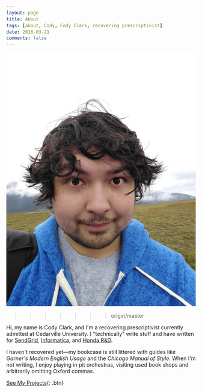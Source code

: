 ```yaml
---
layout: page
title: About
tags: [about, Cody, Cody Clark, recovering prescriptivist]
date: 2016-03-21
comments: false
---
```


![me](/assets/img/12005.jpg)
>>>>>>> origin/master

Hi, my name is Cody Clark, and I'm a recovering prescriptivist currently admitted at Cedarville University. I "technically" write stuff and have written for [SendGrid](https:sendgrid.com), [Informatica](https:informatica.com), and [Honda R&D](www.hondaresearch.com). 

I haven't recovered yet—my bookcase is still littered with guides like *Garner's Modern English Usage* and the *Chicago Manual of Style*. When I'm not writing, I enjoy playing in pit orchestras, visiting used book shops and arbitrarily omitting Oxford commas. 

[See My Projects](/projects/){: .btn}
